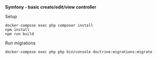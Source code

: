 **Symfony - basic create/edit/view controller**

Setup
```
docker-compose exec php composer install
npm install
npm run build
```
Run migrations
```
docker-compose exec php php bin/console doctrine:migrations:migrate
```
